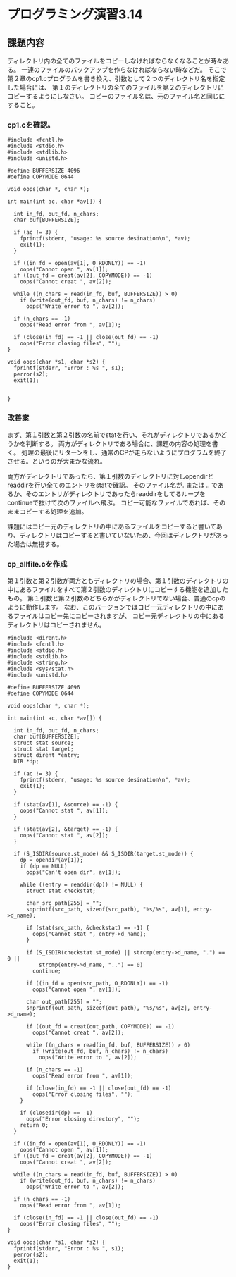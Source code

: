 # プログラミング演習3.14

## 課題内容
ディレクトリ内の全てのファイルをコピーしなければならなくなることが時々ある。
一連のファイルのバックアップを作らなければならない時などだ。
そこで第２章のcp1.cプログラムを書き換え、引数として２つのディレクトリ名を指定した場合には、
第１のディレクトリの全てのファイルを第２のディレクトリにコピーするようにしなさい。
コピーのファイル名は、元のファイル名と同じにすること。

### cp1.cを確認。

```
#include <fcntl.h>
#include <stdio.h>
#include <stdlib.h>
#include <unistd.h>

#define BUFFERSIZE 4096
#define COPYMODE 0644

void oops(char *, char *);

int main(int ac, char *av[]) {

  int in_fd, out_fd, n_chars;
  char buf[BUFFERSIZE];

  if (ac != 3) {
    fprintf(stderr, "usage: %s source desination\n", *av);
    exit(1);
  }

  if ((in_fd = open(av[1], O_RDONLY)) == -1)
    oops("Cannot open ", av[1]);
  if ((out_fd = creat(av[2], COPYMODE)) == -1)
    oops("Cannot creat ", av[2]);

  while ((n_chars = read(in_fd, buf, BUFFERSIZE)) > 0)
    if (write(out_fd, buf, n_chars) != n_chars)
      oops("Write error to ", av[2]);

  if (n_chars == -1)
    oops("Read error from ", av[1]);

  if (close(in_fd) == -1 || close(out_fd) == -1)
    oops("Error closing files", "");
}

void oops(char *s1, char *s2) {
  fprintf(stderr, "Error : %s ", s1);
  perror(s2);
  exit(1);


}

```


### 改善案
まず、第１引数と第２引数の名前でstatを行い、それがディレクトリであるかどうかを判断する。
両方がディレクトリである場合に、課題の内容の処理を書く。
処理の最後にリターンをし、通常のCPが走らないようにプログラムを終了させる。というのが大まかな流れ。

両方がディレクトリであったら、第１引数のディレクトリに対しopendirとreaddirを行い全てのエントリをstatで確認。
そのファイル名が. または .. であるか、そのエントリがディレクトリであったらreaddirをしてるループをcontinueで抜けて次のファイルへ飛ぶ。
コピー可能なファイルであれば、そのままコピーする処理を追加。

課題にはコピー元のディレクトリの中にあるファイルをコピーすると書いてあり、ディレクトリはコピーすると書いていないため、今回はディレクトリがあった場合は無視する。



### cp_allfile.cを作成

第１引数と第２引数が両方ともディレクトリの場合、第１引数のディレクトリの中にあるファイルをすべて第２引数のディレクトリにコピーする機能を追加したもの。
第１引数と第２引数のどちらかがディレクトリでない場合、普通のcpのように動作します。
なお、このバージョンではコピー元ディレクトリの中にあるファイルはコピー先にコピーされますが、
コピー元ディレクトリの中にあるディレクトリはコピーされません。

```
#include <dirent.h>
#include <fcntl.h>
#include <stdio.h>
#include <stdlib.h>
#include <string.h>
#include <sys/stat.h>
#include <unistd.h>

#define BUFFERSIZE 4096
#define COPYMODE 0644

void oops(char *, char *);

int main(int ac, char *av[]) {

  int in_fd, out_fd, n_chars;
  char buf[BUFFERSIZE];
  struct stat source;
  struct stat target;
  struct dirent *entry;
  DIR *dp;

  if (ac != 3) {
    fprintf(stderr, "usage: %s source desination\n", *av);
    exit(1);
  }

  if (stat(av[1], &source) == -1) {
    oops("Cannot stat ", av[1]);
  }

  if (stat(av[2], &target) == -1) {
    oops("Cannot stat ", av[2]);
  }

  if (S_ISDIR(source.st_mode) && S_ISDIR(target.st_mode)) {
    dp = opendir(av[1]);
    if (dp == NULL)
      oops("Can't open dir", av[1]);

    while ((entry = readdir(dp)) != NULL) {
      struct stat checkstat;

      char src_path[255] = "";
      snprintf(src_path, sizeof(src_path), "%s/%s", av[1], entry->d_name);

      if (stat(src_path, &checkstat) == -1) {
        oops("Cannot stat ", entry->d_name);
      }

      if (S_ISDIR(checkstat.st_mode) || strcmp(entry->d_name, ".") == 0 ||
          strcmp(entry->d_name, "..") == 0)
        continue;

      if ((in_fd = open(src_path, O_RDONLY)) == -1)
        oops("Cannot open ", av[1]);

      char out_path[255] = "";
      snprintf(out_path, sizeof(out_path), "%s/%s", av[2], entry->d_name);

      if ((out_fd = creat(out_path, COPYMODE)) == -1)
        oops("Cannot creat ", av[2]);

      while ((n_chars = read(in_fd, buf, BUFFERSIZE)) > 0)
        if (write(out_fd, buf, n_chars) != n_chars)
          oops("Write error to ", av[2]);

      if (n_chars == -1)
        oops("Read error from ", av[1]);

      if (close(in_fd) == -1 || close(out_fd) == -1)
        oops("Error closing files", "");
    }

    if (closedir(dp) == -1)
      oops("Error closing directory", "");
    return 0;
  }

  if ((in_fd = open(av[1], O_RDONLY)) == -1)
    oops("Cannot open ", av[1]);
  if ((out_fd = creat(av[2], COPYMODE)) == -1)
    oops("Cannot creat ", av[2]);

  while ((n_chars = read(in_fd, buf, BUFFERSIZE)) > 0)
    if (write(out_fd, buf, n_chars) != n_chars)
      oops("Write error to ", av[2]);

  if (n_chars == -1)
    oops("Read error from ", av[1]);

  if (close(in_fd) == -1 || close(out_fd) == -1)
    oops("Error closing files", "");
}

void oops(char *s1, char *s2) {
  fprintf(stderr, "Error : %s ", s1);
  perror(s2);
  exit(1);
}
```
